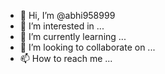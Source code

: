 - 👋 Hi, I’m @abhi958999
- 👀 I’m interested in ...
- 🌱 I’m currently learning ...
- 💞️ I’m looking to collaborate on ...
- 📫 How to reach me ...

<!---
iam just a beginner...
shitcoder 2022
--->
